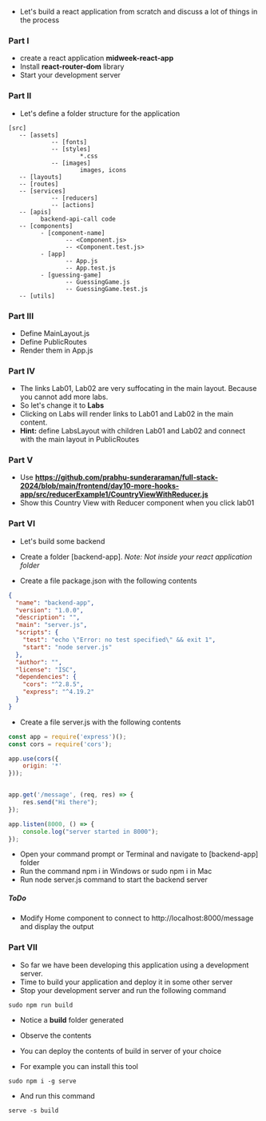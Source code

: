 * Let's build a react application from scratch and discuss a lot of things in the process

### Part I

* create a react application **midweek-react-app**
* Install **react-router-dom** library
* Start your development server

### Part II

* Let's define a folder structure for the application

```
[src]
   -- [assets]
            -- [fonts]
            -- [styles]
                    *.css
            -- [images] 
                    images, icons
   -- [layouts]
   -- [routes]
   -- [services]
            -- [reducers]
            -- [actions]
   -- [apis]
         backend-api-call code
   -- [components]
         - [component-name]
                -- <Component.js>
                -- <Component.test.js>
         - [app]
                -- App.js
                -- App.test.js       
         - [guessing-game]
                -- GuessingGame.js
                -- GuessingGame.test.js
   -- [utils]  

```

### Part III

* Define MainLayout.js
* Define PublicRoutes
* Render them in App.js

### Part IV

* The links Lab01, Lab02 are very suffocating in the main layout. Because you cannot add more labs.
* So let's change it to **Labs**
* Clicking on Labs will render links to Lab01 and Lab02 in the main content.
* **Hint:** define LabsLayout with children Lab01 and Lab02 and connect with the main layout in PublicRoutes


### Part V

* Use **https://github.com/prabhu-sunderaraman/full-stack-2024/blob/main/frontend/day10-more-hooks-app/src/reducerExample1/CountryViewWithReducer.js**
* Show this Country View with Reducer component when you click lab01


### Part VI

* Let's build some backend

* Create a folder [backend-app]. *Note: Not inside your react application folder* 
* Create a file package.json with the following contents

``` json
{
  "name": "backend-app",
  "version": "1.0.0",
  "description": "",
  "main": "server.js",
  "scripts": {
    "test": "echo \"Error: no test specified\" && exit 1",
    "start": "node server.js"
  },
  "author": "",
  "license": "ISC",
  "dependencies": {
    "cors": "^2.8.5",
    "express": "^4.19.2"
  }
}

```

* Create a file server.js with the following contents

``` javascript
const app = require('express')();
const cors = require('cors');

app.use(cors({
    origin: '*'
}));


app.get('/message', (req, res) => {
    res.send("Hi there");
});

app.listen(8000, () => {
    console.log("server started in 8000");
});
```

* Open your command prompt or Terminal and navigate to [backend-app] folder
* Run the command npm i in Windows or sudo npm i in Mac
* Run node server.js command to start the backend server

##### ToDo

* Modify Home component to connect to http://localhost:8000/message and display the output


### Part VII

* So far we have been developing this application using a development server.
* Time to build your application and deploy it in some other server
* Stop your development server and run the following command

```
sudo npm run build
```

* Notice a **build** folder generated
* Observe the contents

* You can deploy the contents of build in server of your choice
* For example you can install this tool

```
sudo npm i -g serve
```

* And run this command

```
serve -s build
```























